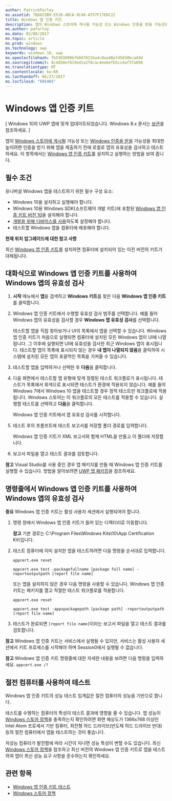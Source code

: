 ```yaml
---
author: PatrickFarley
ms.assetid: 78D833B9-E528-4BCA-9C48-A757F17E6C22
title: Windows 앱 인증 키트
description: 앱이 Windows 스토어에 게시될 가능성 또는 Windows 인증을 받을 가능성을 최대한 높이려면 인증을 받기 위해 앱을 제출하기 전에 로컬로 앱의 유효성을 검사하고 테스트하세요. 이 항목에서는 Windows 앱 인증 키트를 설치하고 실행하는 방법을 보여 줍니다.
ms.author: pafarley
ms.date: 02/08/2017
ms.topic: article
ms.prod: windows
ms.technology: uwp
keywords: windows 10, uwp
ms.openlocfilehash: fb5303898bfb0d7021ba4c0aa48afd5038bcad4d
ms.sourcegitcommit: 8c4d50ef819ed1a2f8cac4eebefb5ccdaf3fa898
ms.translationtype: MT
ms.contentlocale: ko-KR
ms.lasthandoff: 06/27/2017
ms.locfileid: "695465"
---
```

# <a name="windows-app-certification-kit"></a>Windows 앱 인증 키트

\[ Windows 10의 UWP 앱에 맞게 업데이트되었습니다. Windows 8.x 문서는 [보관](http://go.microsoft.com/fwlink/p/?linkid=619132)을 참조하세요. \]


앱이 [Windows 스토어에 게시될](https://msdn.microsoft.com/library/windows/apps/Hh694062) 가능성 또는 [Windows 인증을 받을](https://msdn.microsoft.com/windows/desktop/jj134964.aspx) 가능성을 최대한 높이려면 인증을 받기 위해 앱을 제출하기 전에 로컬로 앱의 유효성을 검사하고 테스트하세요. 이 항목에서는 [Windows 앱 인증 키트](http://go.microsoft.com/fwlink/p/?LinkID=309666)를 설치하고 실행하는 방법을 보여 줍니다.

## <a name="prerequisites"></a>필수 조건

유니버설 Windows 앱을 테스트하기 위한 필수 구성 요소:

-   Windows 10을 설치하고 실행해야 합니다.
-   Windows 10용 Windows SDK(소프트웨어 개발 키트)에 포함된 [Windows 앱 인증 키트 버전 10]( http://go.microsoft.com/fwlink/p/?LinkID=309666)을 설치해야 합니다.
-   [개발을 위해 디바이스를 사용](https://docs.microsoft.com/windows/uwp/get-started/enable-your-device-for-development)하도록 설정해야 합니다.
-   테스트할 Windows 앱을 컴퓨터에 배포해야 합니다.

**현재 위치 업그레이드에 대한 참고 사항**

최신 [Windows 앱 인증 키트]( http://go.microsoft.com/fwlink/p/?LinkID=309666)를 설치하면 컴퓨터에 설치되어 있는 이전 버전의 키트가 대체됩니다.

## <a name="validate-your-windows-app-using-the-windows-app-certification-kit-interactively"></a>대화식으로 Windows 앱 인증 키트를 사용하여 Windows 앱의 유효성 검사

1.  **시작** 메뉴에서 **앱**을 검색하고 **Windows 키트**를 찾은 다음 **Windows 앱 인증 키트**를 클릭합니다.

2.  Windows 앱 인증 키트에서 수행할 유효성 검사 범주를 선택합니다. 예를 들어 Windows 앱의 유효성을 검사할 경우 **Windows 앱 유효성 검사**를 선택합니다.

    테스트할 앱을 직접 찾아보거나 UI의 목록에서 앱을 선택할 수 있습니다. Windows 앱 인증 키트가 처음으로 실행되면 컴퓨터에 설치된 모든 Windows 앱이 UI에 나열됩니다. 그 이후에 실행되면 UI에 유효성을 검사한 최근 Windows 앱이 표시됩니다. 테스트할 앱이 목록에 표시되지 않는 경우 **내 앱이 나열되지 않음**을 클릭하여 시스템에 설치된 모든 앱의 포괄적인 목록을 가져올 수 있습니다.

3.  테스트할 앱을 입력하거나 선택한 후 **다음**을 클릭합니다.

4.  다음 화면에서 테스트할 앱 유형에 맞게 정렬된 테스트 워크플로가 표시됩니다. 테스트가 목록에서 회색으로 표시되면 테스트가 환경에 적용되지 않습니다. 예를 들어 Windows 7에서 Windows 10 앱을 테스트할 경우 정적 테스트만 워크플로에 적용됩니다. Windows 스토어는 이 워크플로의 모든 테스트를 적용할 수 있습니다. 실행할 테스트를 선택하고 **다음**을 클릭합니다.

    Windows 앱 인증 키트에서 앱 유효성 검사를 시작합니다.

5.  테스트 후의 프롬프트에 테스트 보고서를 저장할 폴더 경로를 입력합니다.

    Windows 앱 인증 키트가 XML 보고서와 함께 HTML을 만들고 이 폴더에 저장합니다.

6.  보고서 파일을 열고 테스트 결과를 검토합니다.

**참고** Visual Studio를 사용 중인 경우 앱 패키지를 만들 때 Windows 앱 인증 키트를 실행할 수 있습니다. 방법을 알아보려면 [UWP 앱 패키징](https://msdn.microsoft.com/library/windows/apps/Mt627715)을 참조하세요.

 

## <a name="validate-your-windows-app-using-the-windows-app-certification-kit-from-a-command-line"></a>명령줄에서 Windows 앱 인증 키트를 사용하여 Windows 앱의 유효성 검사

**중요** Windows 앱 인증 키트는 활성 사용자 세션에서 실행되어야 합니다.

1.  명령 창에서 Windows 앱 인증 키트가 들어 있는 디렉터리로 이동합니다.

    **참고** 기본 경로는 C:\\Program Files\\Windows Kits\\10\\App Certification Kit\\입니다.

2.  테스트 컴퓨터에 이미 설치한 앱을 테스트하려면 다음 명령을 순서대로 입력합니다.

    `appcert.exe reset`

    `appcert.exe test -packagefullname [package full name] -reportoutputpath [report file name]`

    또는 앱을 설치하지 않은 경우 다음 명령을 사용할 수 있습니다. Windows 앱 인증 키트는 패키지를 열고 적절한 테스트 워크플로를 적용합니다.

    `appcert.exe reset`

    `appcert.exe test -appxpackagepath [package path] -reportoutputpath [report file name]`

3.  테스트가 완료되면 `[report file name]`이라는 보고서 파일을 열고 테스트 결과를 검토합니다.

**참고** Windows 앱 인증 키트는 서비스에서 실행될 수 있지만, 서비스는 활성 사용자 세션에서 키트 프로세스를 시작해야 하며 Session0에서 실행될 수 없습니다.

**참고** Windows 앱 인증 키트 명령줄에 대한 자세한 내용을 보려면 다음 명령을 입력하세요. `appcert.exe /?`

## <a name="testing-with-a-low-power-computer"></a>절전 컴퓨터를 사용하여 테스트

Windows 앱 인증 키트의 성능 테스트 임계값은 절전 컴퓨터의 성능을 기반으로 합니다.

테스트를 수행하는 컴퓨터의 특성이 테스트 결과에 영향을 줄 수 있습니다. 앱 성능이 [Windows 스토어 정책](https://msdn.microsoft.com/library/windows/apps/Dn764944)을 충족하는지 확인하려면 화면 해상도가 1366x768 이상인 Intel Atom 프로세서 기반 컴퓨터, 회전형 하드 드라이브(반도체 하드 드라이브 반대) 등의 절전 컴퓨터에서 앱을 테스트하는 것이 좋습니다.

저성능 컴퓨터가 발전함에 따라 시간이 지나면 성능 특성이 변할 수도 있습니다. 최신 [Windows 스토어 정책](https://msdn.microsoft.com/library/windows/apps/Dn764944)을 참조하고 최신 버전의 Windows 앱 인증 키트로 앱을 테스트하여 앱이 최신 성능 요구 사항을 준수하는지 확인하세요.

## <a name="related-topics"></a>관련 항목

* [Windows 앱 인증 키트 테스트](windows-app-certification-kit-tests.md)
* [Windows 스토어 정책](https://msdn.microsoft.com/library/windows/apps/Dn764944)
 

 




